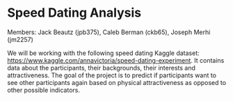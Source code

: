 # Speed Dating Analysis

Members: Jack Beautz (jpb375), Caleb Berman (ckb65), Joseph Merhi (jm2257)

We will be working with the following speed dating Kaggle dataset: https://www.kaggle.com/annavictoria/speed-dating-experiment. It contains data about the participants, their backgrounds, their interests and attractiveness. The goal of the project is to predict if participants want to see other participants again based on physical attractiveness as opposed to other possible indicators.
